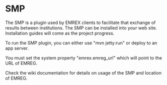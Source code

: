 # SMP
The SMP is a plugin used by EMREX clients to facilitate that exchange of results between institutions. The SMP can be installed into your web site.
Installation guides will come as the project progress.

To run the SMP plugin, you can either use "mvn jetty:run" or deploy to an app server.

You must set the system property "emrex.emreg_url" which will point to the URL of EMREG.

Check the wiki documentation for details on usage of the SMP and location of EMREG.
